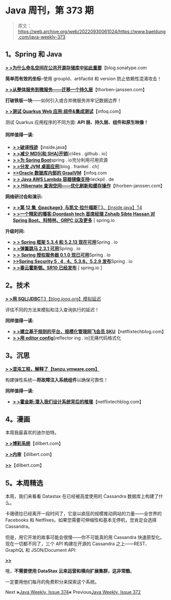 # Java 周刊，第 373 期

> 原文：<https://web.archive.org/web/20220930061024/https://www.baeldung.com/java-weekly-373>

## **1。Spring 和 Java**

[**> >为什么命名空间在公共开源存储库中如此重要**](https://web.archive.org/web/20220628060503/https://blog.sonatype.com/why-namespacing-matters-in-public-open-source-repositories)【blog.sonatype.com

**简单而有效的坐标**–使用 groupId、artifactId 和 version 防止依赖性混淆攻击！

[**> >从整体服务到微服务——迁移一个持久层**](https://web.archive.org/web/20220628060503/https://thorben-janssen.com/monolith-to-microservices-persistence-layer/)【thorben-janssen.com】

**打破铁板一块**——如何引入或合并微服务并牢记数据边界！

[**> >测试 Quarkus Web 应用:组件&集成测试**](https://web.archive.org/web/20220628060503/https://www.infoq.com/articles/testing-quarkus-integration/)【infoq.com】

测试 Quarkus 应用程序的不同方面: **API 层、持久层、组件和原生映像！**

#### **同样值得一读:**

*   [**> >破译栈迹**](https://web.archive.org/web/20220628060503/https://inside.java/2021/02/12/deciphering-the-stacktrace/)【inside.java】
*   [**> >减少 MD5(和 SHA)开销**](https://web.archive.org/web/20220628060503/https://cl4es.github.io/2021/02/14/Reducing-MD5-and-SHA-Overheads.html)[cl4es . github . io]
*   [**> >为 Spring Boot**](https://web.archive.org/web/20220628060503/https://spring.io/blog/2021/02/04/making-the-most-of-available-resources-for-spring-boot)spring . io充分利用可用资源
*   [**> >分发 JVM 桌面应用**](https://web.archive.org/web/20220628060503/https://blog.frankel.ch/state-jvm-desktop-frameworks/6/)[blog . frankel . ch]
*   [**>>Oracle 数据库内部的 GraalVM**](https://web.archive.org/web/20220628060503/https://www.infoq.com/news/2021/02/graalvm-database/)【infoq.com
*   [**> > Java AWS Lambda 容器镜像支持**](https://web.archive.org/web/20220628060503/https://rieckpil.de/java-aws-lambda-container-image-support-complete-guide/)rieckpil . de
*   [**> > Hibernate 查询空间——优化刷新和缓存操作**](https://web.archive.org/web/20220628060503/https://thorben-janssen.com/hibernate-query-spaces/)【thorben-janssen.com】

**网络研讨会和演示:**

*   [**> >第 12 集《jpackage》与凯文·拉什福斯**T3、【inside.java】T4](https://web.archive.org/web/20220628060503/https://inside.java/2021/02/11/podcast-012/)
*   [**> >一个精彩的播客:Doordash tech 首席经理 Zohaib Sibte Hassan 对 Spring Boot、科特林、GRPC 以及更多**](https://web.archive.org/web/20220628060503/https://spring.io/blog/2021/02/11/a-bootiful-podcast-doordash-tech-lead-manager-zohaib-sibte-hassan-on-spring-boot-kotlin-grpc-and-more) [ spring.io

**升级时间:**

*   [**> > Spring 框架 5.3.4 和 5.2.13 现在可用**](https://web.archive.org/web/20220628060503/https://spring.io/blog/2021/02/16/spring-framework-5-3-4-and-5-2-13-available-now)Spring . io
*   [**> >弹簧跳马 2.3.1 可用**](https://web.archive.org/web/20220628060503/https://spring.io/blog/2021/02/16/spring-vault-2-3-1-available)Spring . io
*   [**> > Spring 授权服务器 0.1.0 现已可用**](https://web.archive.org/web/20220628060503/https://spring.io/blog/2021/02/11/spring-authorization-server-0-1-0-available-now)Spring . io
*   [**>>Spring Security 5 . 4 . 4、5.3.8、5.2.9 发布**](https://web.archive.org/web/20220628060503/https://spring.io/blog/2021/02/11/spring-security-5-4-4-5-3-8-and-5-2-9-released)Spring . io
*   [**> >春云霍斯顿。SR10 已经发布**](https://web.archive.org/web/20220628060503/https://spring.io/blog/2021/02/11/spring-cloud-hoxton-sr10-has-been-released) [ spring.io ]

## **2。技术**

[**> >用 SQL/JDBC**T3【blog.jooq.org】模拟延迟](https://web.archive.org/web/20220628060503/https://blog.jooq.org/2021/02/15/simulating-latency-with-sql-jdbc/)

评估不同的方法来模拟和注入查询执行的延迟！

**同样值得一读:**

*   [**> >建立基于规则的平台，规模化管理网飞会员 SKU**](https://web.archive.org/web/20220628060503/https://netflixtechblog.com/building-a-rule-based-platform-to-manage-netflix-membership-skus-at-scale-e3c0f82aa7bc)【netflixtechblog.com】
*   [**> >用 editor config**](https://web.archive.org/web/20220628060503/https://reflectoring.io/painless-code-formatting-with-editor-config/)[reflector ing . io]无痛代码格式化

## **3。沉思**

[**> >混沌工程，解释了【tanzu.vmware.com】**](https://web.archive.org/web/20220628060503/https://tanzu.vmware.com/content/blog/chaos-engineering-explained)

构建弹性系统—**将故障注入系统组件**以确保可靠性！

**同样值得一读:**

*   [**> >霍金斯:潜入我们设计系统背后的推理**](https://web.archive.org/web/20220628060503/https://netflixtechblog.com/hawkins-diving-into-the-reasoning-behind-our-design-system-964a7357547)【netflixtechblog.com】

## **4。漫画**

本周我最喜欢的迪尔伯特。

[**> >博彩系统**](https://web.archive.org/web/20220628060503/https://dilbert.com/strip/2021-02-12)【dilbert.com】

[**> >内审**](https://web.archive.org/web/20220628060503/https://dilbert.com/strip/2021-02-15)【dilbert.com】

[**>>**](https://web.archive.org/web/20220628060503/https://dilbert.com/strip/2021-02-16)【dilbert.com】

## **5。本周精选**

本周，我们来看看 Datastax 在已经被高度使用的 Cassandra 数据库上构建了什么。

卡珊德拉已经离开一段时间了，它是以疯狂的规模推动网站的力量——全世界的 Facebooks 和 Netflixes。如果您需要可伸缩性和基本无停机，您肯定会选择 Cassandra。

但是，用它开发的故事可能会很慢——你不可能真的用 Cassandra 快速原型化。现在一切都不同了，三个 API 构建在开源的 Cassandra 之上——REST、GraphQL 和 JSON/Document API:

[**>>**](/web/20220628060503/https://www.baeldung.com/datastax)

哦，**不需要使用 DataStax 云来运营和横向扩展集群，这非常酷**。

一定要用他们每月的免费积分来探索这个系统。

Next **»**[Java Weekly, Issue 374](/web/20220628060503/https://www.baeldung.com/java-weekly-374)**«** Previous[Java Weekly, Issue 372](/web/20220628060503/https://www.baeldung.com/java-weekly-372)